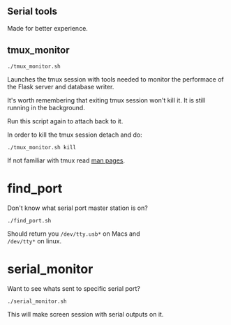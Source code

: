 Serial tools
-----

Made for better experience.

## tmux_monitor

```
./tmux_monitor.sh
```

Launches the tmux session with tools needed to monitor the performace of the Flask server and database writer.

It's worth remembering that exiting tmux session won't kill it. It is still running in the background. 

Run this script again to attach back to it.

In order to kill the tmux session detach and do:
```
./tmux_monitor.sh kill
```

If not familiar with tmux read [man pages](https://man7.org/linux/man-pages/man1/tmux.1.html).


# find_port

Don't know what serial port master station is on?

```
./find_port.sh
```

Should return you `/dev/tty.usb*` on Macs and  
`/dev/tty*` on linux.


# serial_monitor

Want to see whats sent to specific serial port?

```
./serial_monitor.sh
```

This will make screen session with serial outputs on it.



